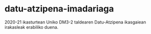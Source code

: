# datu-atzipena-imadariaga
2020-21 ikasturtean Uniko DM3-2 taldearen Datu-Atzipena ikasgaiean irakasleak erabiliko duena.
